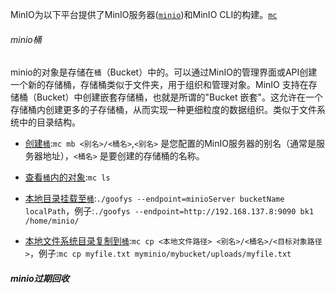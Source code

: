 MinIO为以下平台提供了MinIO服务器([`minio`](https://min.io/docs/minio/linux/reference/minio-server/minio-server.html#command-minio))和MinIO CLI的构建。[`mc`](https://min.io/docs/minio/linux/reference/minio-mc.html#command-mc)

###### minio桶

minio的对象是存储在`桶`（Bucket）中的。可以通过MinIO的管理界面或API创建一个新的存储桶，存储桶类似于文件夹，用于组织和管理对象。MinIO 支持在存储桶（Bucket）中创建嵌套存储桶，也就是所谓的"Bucket 嵌套"。这允许在一个存储桶内创建更多的子存储桶，从而实现一种更细粒度的数据组织。类似于文件系统中的目录结构。

- [创建`桶`](https://minio.org.cn/docs/cn/minio/linux/reference/minio-mc/mc-mb.html):`mc mb <别名>/<桶名>`,`<别名>` 是您配置的MinIO服务器的别名（通常是服务器地址），`<桶名>` 是要创建的存储桶的名称。
- [查看`桶`内的对象](https://minio.org.cn/docs/cn/minio/linux/reference/minio-mc/mc-ls.html):``mc ls``
- [本地目录挂载至`桶`](https://www.cnblogs.com/XY-Heruo/p/16489190.html):`./goofys --endpoint=minioServer bucketName localPath`，例子:`./goofys --endpoint=http://192.168.137.8:9090 bk1 /home/minio/`

- [本地文件系统目录复制到`桶`](https://minio.org.cn/docs/cn/minio/linux/reference/minio-mc/mc-cp.html):`mc cp <本地文件路径> <别名>/<桶名>/<目标对象路径>`，例子:`mc cp myfile.txt myminio/mybucket/uploads/myfile.txt`

##### minio过期回收

